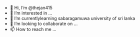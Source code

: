 - 👋 Hi, I’m @thejan415
- 👀 I’m interested in ...
- 🌱 I’m currentlylearning sabaragamuwa university of sri lanka
- 💞️ I’m looking to collaborate on ...
- 📫 How to reach me ...

<!---
thejan415/thejan415 is a ✨ special ✨ repository because its `README.md` (this file) appears on your GitHub profile.
You can click the Preview link to take a look at your changes.
--->
